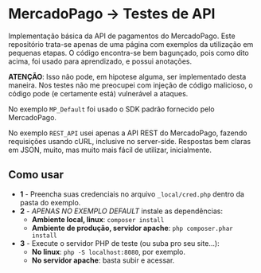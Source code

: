 # MercadoPago -> Testes de API

Implementação básica da API de pagamentos do MercadoPago.
Este repositório trata-se apenas de uma página com exemplos da utilização em pequenas etapas.
O código encontra-se bem bagunçado, pois como dito acima, foi usado para aprendizado, e possui anotações.

**ATENÇÃO**: Isso não pode, em hipotese alguma, ser implementado desta maneira. Nos testes não me preocupei com injeção de código malicioso, o código pode (e certamente está) vulnerável a ataques.

No exemplo `MP_Default` foi usado o SDK padrão fornecido pelo MercadoPago.

No exemplo `REST_API` usei apenas a API REST do MercadoPago, fazendo requisições usando cURL, inclusive no server-side. Respostas bem claras em JSON, muito, mas muito mais fácil de utilizar, inicialmente.

## Como usar

 - **1** - Preencha suas credenciais no arquivo `_local/cred.php` dentro da pasta do exemplo.
 - **2** - *APENAS NO EXEMPLO DEFAULT* instale as dependências:
   - **Ambiente local, linux**: `composer install`
   - **Ambiente de produção, servidor apache**: `php composer.phar install`
 - **3** - Execute o servidor PHP de teste (ou suba pro seu site...):
   - **No linux**: `php -S localhost:8080`, por exemplo.
   - **No servidor apache**: basta subir e acessar.